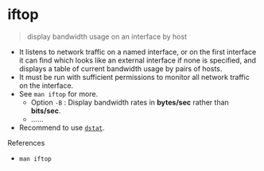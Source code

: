 # iftop

> display bandwidth usage on an interface by host

- It listens to network traffic on a named interface, or on the first interface it can find which looks like an external interface if none is specified, and displays a table of current bandwidth usage by pairs of hosts.
- It must be run with sufficient permissions to monitor all network traffic on the interface.
- See `man iftop` for more.
    - Option `-B` : Display bandwidth rates in **bytes/sec** rather than **bits/sec**.
    - ……
- Recommend to use [`dstat`](/cmd/d/dstat.md).

References

- `man iftop`
